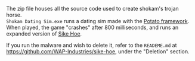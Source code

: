 The zip file houses all the source code used to create shokam's trojan horse.  
`Shokam Dating Sim.exe` runs a dating sim made with the [Potato framework](https://github.com/WAP-Industries/Potato).  
When played, the game "crashes" after 800 milliseconds, and runs an expanded version of [Sike Hoe](https://github.com/WAP-Industries/sike-hoe).  
  
If you run the malware and wish to delete it, refer to the `READEME.md` at https://github.com/WAP-Industries/sike-hoe, under the "Deletion" section.
